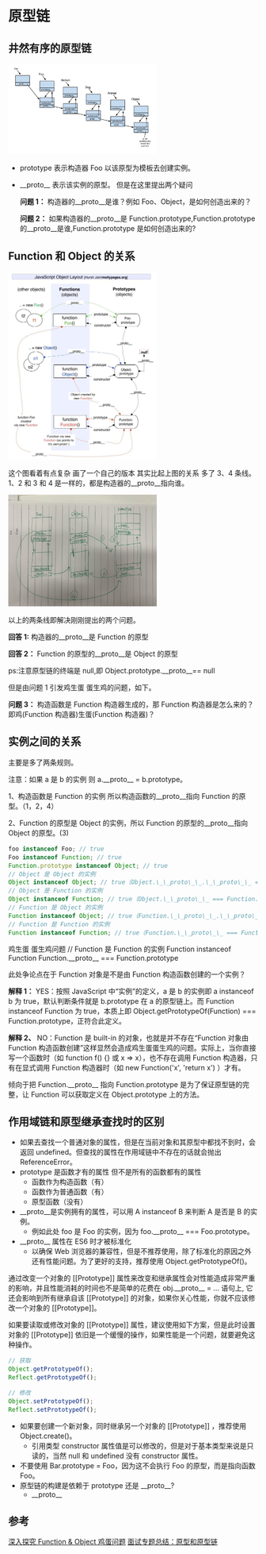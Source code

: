 # 原型链

## 井然有序的原型链

<img src="../images/1596252926290-0b519861-5d2a-4c97-9e69-a2d9dfcac40a.png" width = "300" />

- prototype 表示构造器 Foo 以该原型为模板去创建实例。
- \_\_proto\_\_ 表示该实例的原型。
  但是在这里提出两个疑问

  **问题 1：**
  构造器的\_\_proto\_\_是谁？例如 Foo、Object，是如何创造出来的？

  **问题 2：**
  如果构造器的\_\_proto\_\_是 Function.prototype,Function.prototype 的\_\_proto\_\_是谁,Function.prototype 是如何创造出来的?

## Function 和 Object 的关系

<img src="../images/1596252926044-ff024859-67d3-4c47-8650-99cfcc004c07.png" width = "300" />

这个图看着有点复杂 画了一个自己的版本 其实比起上图的关系 多了 3、4 条线。1、2 和 3 和 4 是一样的，都是构造器的\_\_proto\_\_指向谁。

<img src="../images/1599637480874-8a0bebff-c226-42bf-9af4-f9e15a912f55.png" width = "300" />

以上的两条线即解决刚刚提出的两个问题。

**回答 1:**
构造器的\_\_proto\_\_是 Function 的原型

**回答 2：**
Function 的原型的\_\_proto\_\_是 Object 的原型

ps:注意原型链的终端是 null,即 Object.prototype.\_\_proto\_\_== null

但是由问题 1 引发鸡生蛋 蛋生鸡的问题，如下。

**问题 3：**
构造函数是 Function 构造器生成的，那 Function 构造器是怎么来的？ 即鸡(Function 构造器)生蛋(Function 构造器)？

## 实例之间的关系

主要是多了两条规则。

注意：如果 a 是 b 的实例 则 a.\_\_proto\_\_ = b.prototype。

1、构造函数是 Function 的实例 所以构造函数的\_\_proto\_\_指向 Function 的原型。（1，2，4）

2、Function 的原型是 Object 的实例，所以 Function 的原型的\_\_proto\_\_指向 Object 的原型。(3)

```js
foo instanceof Foo; // true
Foo instanceof Function; // true
Function.prototype instanceof Object; // true
// Object 是 Object 的实例
Object instanceof Object; // true（Object.\_\_proto\_\_.\_\_proto\_\_ === Object.prototype）
// Object 是 Function 的实例
Object instanceof Function; // true（Object.\_\_proto\_\_ === Function.prototype）
// Function 是 Object 的实例
Function instanceof Object; // true（Function.\_\_proto\_\_.\_\_proto\_\_ === Object.prototype）
// Function 是 Function 的实例
Function instanceof Function; // true（Function.\_\_proto\_\_ === Function.prototype）
```

鸡生蛋 蛋生鸡问题
// Function 是 Function 的实例
Function instanceof Function
Function.\_\_proto\_\_ === Function.prototype

此处争论点在于 Function 对象是不是由 Function 构造函数创建的一个实例？

**解释 1：**
YES：按照 JavaScript 中“实例”的定义，a 是 b 的实例即 a instanceof b 为 true，默认判断条件就是 b.prototype 在 a 的原型链上。而 Function instanceof Function 为 true，本质上即 Object.getPrototypeOf(Function) === Function.prototype，正符合此定义。

**解释 2、**
NO：Function 是 built-in 的对象，也就是并不存在“Function 对象由 Function 构造函数创建”这样显然会造成鸡生蛋蛋生鸡的问题。实际上，当你直接写一个函数时（如 function f() {} 或 x => x），也不存在调用 Function 构造器，只有在显式调用 Function 构造器时（如 new Function('x', 'return x') ）才有。

倾向于把 Function.\_\_proto\_\_ 指向 Function.prototype 是为了保证原型链的完整，让 Function 可以获取定义在 Object.prototype 上的方法。

## 作用域链和原型继承查找时的区别

- 如果去查找一个普通对象的属性，但是在当前对象和其原型中都找不到时，会返回 undefined。但查找的属性在作用域链中不存在的话就会抛出 ReferenceError。
- prototype 是函数才有的属性 但不是所有的函数都有的属性
  - 函数作为构造函数（有）
  - 函数作为普通函数（有）
  - 原型函数（没有）
- \_\_proto\_\_是实例拥有的属性，可以用 A instanceof B 来判断 A 是否是 B 的实例。
  - 例如此处 foo 是 Foo 的实例，因为 foo.\_\_proto\_\_ === Foo.prototype。
- \_\_proto\_\_ 属性在 ES6 时才被标准化
  - 以确保 Web 浏览器的兼容性，但是不推荐使用，除了标准化的原因之外还有性能问题。为了更好的支持，推荐使用 Object.getPrototypeOf()。

通过改变一个对象的 [[Prototype]] 属性来改变和继承属性会对性能造成非常严重的影响，并且性能消耗的时间也不是简单的花费在 obj.\_\_proto\_\_ = ... 语句上, 它还会影响到所有继承自该 [[Prototype]] 的对象，如果你关心性能，你就不应该修改一个对象的 [[Prototype]]。

如果要读取或修改对象的 [[Prototype]] 属性，建议使用如下方案，但是此时设置对象的 [[Prototype]] 依旧是一个缓慢的操作，如果性能是一个问题，就要避免这种操作。

```js
// 获取
Object.getPrototypeOf();
Reflect.getPrototypeOf();
```

```js
// 修改
Object.setPrototypeOf();
Reflect.setPrototypeOf();
```

- 如果要创建一个新对象，同时继承另一个对象的 [[Prototype]] ，推荐使用 Object.create()。
  - 引用类型 constructor 属性值是可以修改的，但是对于基本类型来说是只读的，当然 null 和 undefined 没有 constructor 属性。
- 不要使用 Bar.prototype = Foo，因为这不会执行 Foo 的原型，而是指向函数 Foo。
- 原型链的构建是依赖于 prototype 还是 \_\_proto\_\_?
  - \_\_proto\_\_

## 参考

[深入探究 Function & Object 鸡蛋问题](https://juejin.cn/post/6844904096827195399)
[面试专题总结：原型和原型链](https://juejin.cn/post/6844904096827195399)
